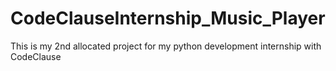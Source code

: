 # CodeClauseInternship_Music_Player
This is my 2nd allocated project for my python development internship with CodeClause
